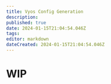 ```yaml
---
title: Vyos Config Generation
description: 
published: true
date: 2024-01-15T21:04:54.046Z
tags: 
editor: markdown
dateCreated: 2024-01-15T21:04:54.046Z
---
```


# WIP